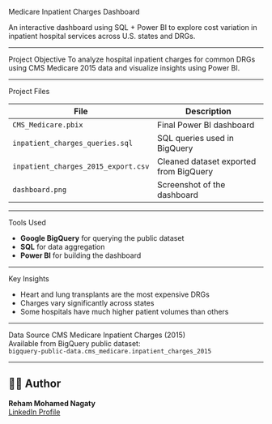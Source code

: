 Medicare Inpatient Charges Dashboard

An interactive dashboard using SQL + Power BI to explore cost variation in inpatient hospital services across U.S. states and DRGs.

---

Project Objective
To analyze hospital inpatient charges for common DRGs using CMS Medicare 2015 data and visualize insights using Power BI.

---

Project Files

| File | Description |
|------|-------------|
| `CMS_Medicare.pbix` | Final Power BI dashboard |
| `inpatient_charges_queries.sql` | SQL queries used in BigQuery |
| `inpatient_charges_2015_export.csv` | Cleaned dataset exported from BigQuery |
| `dashboard.png` | Screenshot of the dashboard |

---

Tools Used
- **Google BigQuery** for querying the public dataset
- **SQL** for data aggregation
- **Power BI** for building the dashboard

---

Key Insights
- Heart and lung transplants are the most expensive DRGs
- Charges vary significantly across states
- Some hospitals have much higher patient volumes than others

---

Data Source
CMS Medicare Inpatient Charges (2015)  
Available from BigQuery public dataset:  
`bigquery-public-data.cms_medicare.inpatient_charges_2015`

---

## 🙋‍♀️ Author
**Reham Mohamed Nagaty**  
[LinkedIn Profile](https://www.linkedin.com/in/reham-mohamed-nagaty/)
